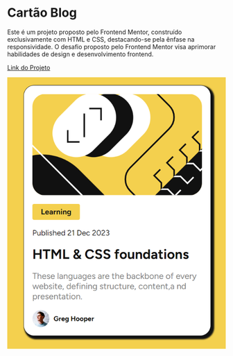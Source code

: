 # Cartão Blog

Este é um projeto proposto pelo Frontend Mentor, construído exclusivamente com HTML e CSS, destacando-se pela ênfase na responsividade. O desafio proposto pelo Frontend Mentor visa aprimorar habilidades de design e desenvolvimento frontend.

<a href="https://cartao-blog.vercel.app/">Link do Projeto</a>

<div align="center">
<img src="./assets/images/image.png" alt="Imagem do Projeto">
</div>
